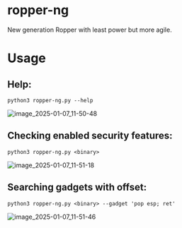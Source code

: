 # ropper-ng
New generation Ropper with least power but more agile.

# Usage
## Help:
```
python3 ropper-ng.py --help
```
![image_2025-01-07_11-50-48](https://github.com/user-attachments/assets/f3d9a81b-78e2-4ae7-a3d8-281ccbb93a0a)

## Checking enabled security features:
```
python3 ropper-ng.py <binary>
```
![image_2025-01-07_11-51-18](https://github.com/user-attachments/assets/cb92e6ea-811f-4fd8-9da6-989c27ae452b)

## Searching gadgets with offset:
```
python3 ropper-ng.py <binary> --gadget 'pop esp; ret'
```
![image_2025-01-07_11-51-46](https://github.com/user-attachments/assets/7c72c066-1ca3-4913-ba2e-99a7aefa6621)
